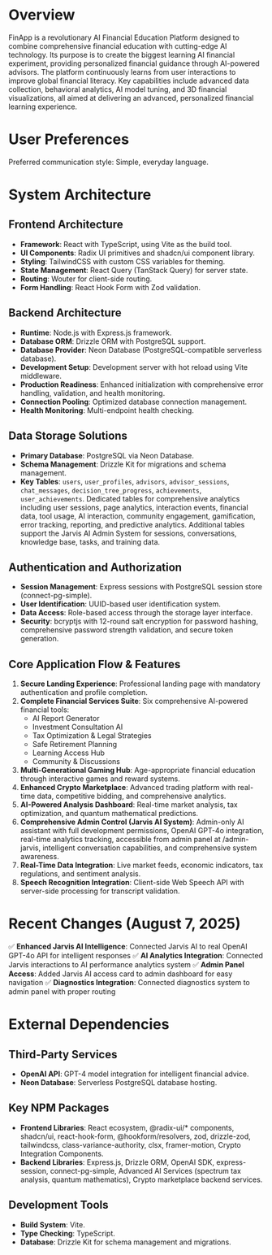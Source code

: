 # Overview

FinApp is a revolutionary AI Financial Education Platform designed to combine comprehensive financial education with cutting-edge AI technology. Its purpose is to create the biggest learning AI financial experiment, providing personalized financial guidance through AI-powered advisors. The platform continuously learns from user interactions to improve global financial literacy. Key capabilities include advanced data collection, behavioral analytics, AI model tuning, and 3D financial visualizations, all aimed at delivering an advanced, personalized financial learning experience.

# User Preferences

Preferred communication style: Simple, everyday language.

# System Architecture

## Frontend Architecture
- **Framework**: React with TypeScript, using Vite as the build tool.
- **UI Components**: Radix UI primitives and shadcn/ui component library.
- **Styling**: TailwindCSS with custom CSS variables for theming.
- **State Management**: React Query (TanStack Query) for server state.
- **Routing**: Wouter for client-side routing.
- **Form Handling**: React Hook Form with Zod validation.

## Backend Architecture
- **Runtime**: Node.js with Express.js framework.
- **Database ORM**: Drizzle ORM with PostgreSQL support.
- **Database Provider**: Neon Database (PostgreSQL-compatible serverless database).
- **Development Setup**: Development server with hot reload using Vite middleware.
- **Production Readiness**: Enhanced initialization with comprehensive error handling, validation, and health monitoring.
- **Connection Pooling**: Optimized database connection management.
- **Health Monitoring**: Multi-endpoint health checking.

## Data Storage Solutions
- **Primary Database**: PostgreSQL via Neon Database.
- **Schema Management**: Drizzle Kit for migrations and schema management.
- **Key Tables**: `users`, `user_profiles`, `advisors`, `advisor_sessions`, `chat_messages`, `decision_tree_progress`, `achievements`, `user_achievements`. Dedicated tables for comprehensive analytics including user sessions, page analytics, interaction events, financial data, tool usage, AI interaction, community engagement, gamification, error tracking, reporting, and predictive analytics. Additional tables support the Jarvis AI Admin System for sessions, conversations, knowledge base, tasks, and training data.

## Authentication and Authorization
- **Session Management**: Express sessions with PostgreSQL session store (connect-pg-simple).
- **User Identification**: UUID-based user identification system.
- **Data Access**: Role-based access through the storage layer interface.
- **Security**: bcryptjs with 12-round salt encryption for password hashing, comprehensive password strength validation, and secure token generation.

## Core Application Flow & Features
1.  **Secure Landing Experience**: Professional landing page with mandatory authentication and profile completion.
2.  **Complete Financial Services Suite**: Six comprehensive AI-powered financial tools:
    -   AI Report Generator
    -   Investment Consultation AI
    -   Tax Optimization & Legal Strategies
    -   Safe Retirement Planning
    -   Learning Access Hub
    -   Community & Discussions
3.  **Multi-Generational Gaming Hub**: Age-appropriate financial education through interactive games and reward systems.
4.  **Enhanced Crypto Marketplace**: Advanced trading platform with real-time data, competitive bidding, and comprehensive analytics.
5.  **AI-Powered Analysis Dashboard**: Real-time market analysis, tax optimization, and quantum mathematical predictions.
6.  **Comprehensive Admin Control (Jarvis AI System)**: Admin-only AI assistant with full development permissions, OpenAI GPT-4o integration, real-time analytics tracking, accessible from admin panel at /admin-jarvis, intelligent conversation capabilities, and comprehensive system awareness.
7.  **Real-Time Data Integration**: Live market feeds, economic indicators, tax regulations, and sentiment analysis.
8.  **Speech Recognition Integration**: Client-side Web Speech API with server-side processing for transcript validation.

# Recent Changes (August 7, 2025)
✅ **Enhanced Jarvis AI Intelligence**: Connected Jarvis AI to real OpenAI GPT-4o API for intelligent responses
✅ **AI Analytics Integration**: Connected Jarvis interactions to AI performance analytics system
✅ **Admin Panel Access**: Added Jarvis AI access card to admin dashboard for easy navigation
✅ **Diagnostics Integration**: Connected diagnostics system to admin panel with proper routing

# External Dependencies

## Third-Party Services
-   **OpenAI API**: GPT-4 model integration for intelligent financial advice.
-   **Neon Database**: Serverless PostgreSQL database hosting.

## Key NPM Packages
-   **Frontend Libraries**: React ecosystem, @radix-ui/* components, shadcn/ui, react-hook-form, @hookform/resolvers, zod, drizzle-zod, tailwindcss, class-variance-authority, clsx, framer-motion, Crypto Integration Components.
-   **Backend Libraries**: Express.js, Drizzle ORM, OpenAI SDK, express-session, connect-pg-simple, Advanced AI Services (spectrum tax analysis, quantum mathematics), Crypto marketplace backend services.

## Development Tools
-   **Build System**: Vite.
-   **Type Checking**: TypeScript.
-   **Database**: Drizzle Kit for schema management and migrations.